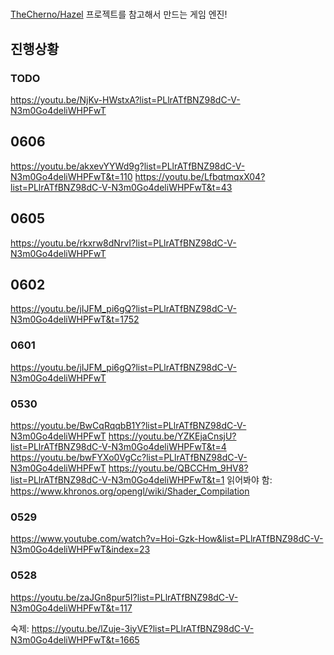﻿#

[TheCherno/Hazel](https://github.com/TheCherno/Hazel) 프로젝트를 참고해서 만드는 게임 엔진!

## 진행상황

### TODO

<https://youtu.be/NjKv-HWstxA?list=PLlrATfBNZ98dC-V-N3m0Go4deliWHPFwT>

## 0606

<https://youtu.be/akxevYYWd9g?list=PLlrATfBNZ98dC-V-N3m0Go4deliWHPFwT&t=110>
<https://youtu.be/LfbqtmqxX04?list=PLlrATfBNZ98dC-V-N3m0Go4deliWHPFwT&t=43>

## 0605

<https://youtu.be/rkxrw8dNrvI?list=PLlrATfBNZ98dC-V-N3m0Go4deliWHPFwT>

## 0602

<https://youtu.be/jIJFM_pi6gQ?list=PLlrATfBNZ98dC-V-N3m0Go4deliWHPFwT&t=1752>

### 0601

<https://youtu.be/jIJFM_pi6gQ?list=PLlrATfBNZ98dC-V-N3m0Go4deliWHPFwT>

### 0530

<https://youtu.be/BwCqRqqbB1Y?list=PLlrATfBNZ98dC-V-N3m0Go4deliWHPFwT>
<https://youtu.be/YZKEjaCnsjU?list=PLlrATfBNZ98dC-V-N3m0Go4deliWHPFwT&t=4>
<https://youtu.be/bwFYXo0VgCc?list=PLlrATfBNZ98dC-V-N3m0Go4deliWHPFwT>
<https://youtu.be/QBCCHm_9HV8?list=PLlrATfBNZ98dC-V-N3m0Go4deliWHPFwT&t=1>
    읽어봐야 함: <https://www.khronos.org/opengl/wiki/Shader_Compilation>

### 0529

<https://www.youtube.com/watch?v=Hoi-Gzk-How&list=PLlrATfBNZ98dC-V-N3m0Go4deliWHPFwT&index=23>

### 0528

<https://youtu.be/zaJGn8pur5I?list=PLlrATfBNZ98dC-V-N3m0Go4deliWHPFwT&t=117>

숙제: <https://youtu.be/lZuje-3iyVE?list=PLlrATfBNZ98dC-V-N3m0Go4deliWHPFwT&t=1665>
